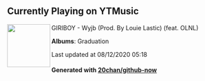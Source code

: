 ## Currently Playing on YTMusic

[<img align="left" width="100" src="https://lh3.googleusercontent.com/YcaUOgiPrDT4RYRAVLxGKVvd7gWDqAlIRAEaIsQTVL72VKdzSNLp38JhZ-o65RE5fHMYb5Z4x-0TZ-OX">](https://music.youtube.com/channel/UCMRvw9TUJB5m32YPrxLu7ag)

GIRIBOY - Wyjb (Prod. By Louie Lastic) (feat. OLNL)

**Albums**: Graduation

Last updated at 08/12/2020 05:18

#### Generated with [20chan/github-now](https://github.com/20chan/github-now)


<!--
**20chan/20chan** is a ✨ _special_ ✨ repository because its `README.md` (this file) appears on your GitHub profile.

Here are some ideas to get you started:

- 🔭 I’m currently working on ...
- 🌱 I’m currently learning ...
- 👯 I’m looking to collaborate on ...
- 🤔 I’m looking for help with ...
- 💬 Ask me about ...
- 📫 How to reach me: ...
- 😄 Pronouns: ...
- ⚡ Fun fact: ...
-->
